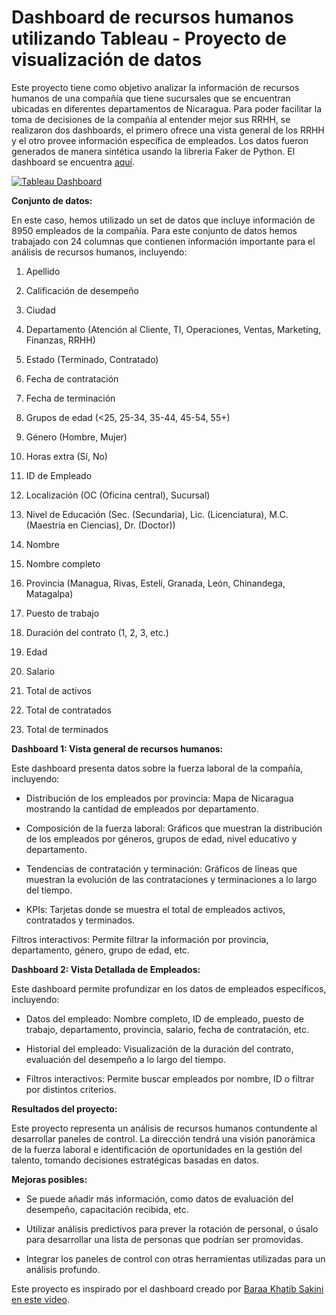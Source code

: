 # Dashboard de recursos humanos utilizando Tableau - Proyecto de visualización de datos

Este proyecto tiene como objetivo analizar la información de recursos humanos de una compañía que tiene sucursales que se encuentran ubicadas en diferentes departamentos de Nicaragua. Para poder facilitar la toma
de decisiones de la compañía al entender mejor sus RRHH, se realizaron dos dashboards, el primero ofrece una vista general de los RRHH y el otro provee información específica de empleados. Los datos fueron generados
de manera sintética usando la libreria Faker de Python. El dashboard se encuentra [aquí](https://public.tableau.com/views/DashboardRRHH_17271281026740/RRHHResumen?:language=en-US&:sid=&:redirect=auth&:display_count=n&:origin=viz_share_link").

[![Tableau Dashboard](https://public.tableau.com/static/images/Da/DashboardRRHH_17271281026740/RRHHResumen/1.png)](https://public.tableau.com/views/DashboardRRHH_17271281026740/RRHHResumen)

**Conjunto de datos:**

En este caso, hemos utilizado un set de datos que incluye información de 8950 empleados de la compañía. Para este conjunto de
 datos hemos trabajado con 24 columnas que contienen información importante para el análisis de recursos humanos, incluyendo: 

1. Apellido

2. Calificación de desempeño

3. Ciudad

4. Departamento (Atención al Cliente, TI, Operaciones, Ventas, Marketing, Finanzas, RRHH)

5. Estado (Terminado, Contratado)

6. Fecha de contratación

7. Fecha de terminación

8. Grupos de edad (<25, 25-34, 35-44, 45-54, 55+)

9. Género (Hombre, Mujer)

10. Horas extra (Sí, No)

11. ID de Empleado

12. Localización (OC (Oficina central), Sucursal)

13. Nivel de Educación (Sec. (Secundaria), Lic. (Licenciatura), M.C. (Maestría en Ciencias), Dr. (Doctor))

14. Nombre

15. Nombre completo

16. Provincia (Managua, Rivas, Estelí, Granada, León, Chinandega, Matagalpa)

17. Puesto de trabajo

18. Duración del contrato (1, 2, 3, etc.)

19. Edad

20. Salario

21. Total de activos

22. Total de contratados

23. Total de terminados


**Dashboard 1: Vista general de recursos humanos:**

Este dashboard presenta datos sobre la fuerza laboral de la compañía, incluyendo:

- Distribución de los empleados por provincia: Mapa de Nicaragua mostrando la cantidad de empleados por departamento.

- Composición de la fuerza laboral: Gráficos que muestran la distribución de los empleados por géneros, grupos de edad, nivel educativo y departamento.

- Tendencias de contratación y terminación: Gráficos de líneas que muestran la evolución de las contrataciones y terminaciones a lo largo del tiempo.

- KPIs: Tarjetas donde se muestra el total de empleados activos, contratados y terminados.

Filtros interactivos: Permite filtrar la información por provincia, departamento, género, grupo de edad, etc.

**Dashboard 2: Vista Detallada de Empleados:**

Este dashboard permite profundizar en los datos de empleados específicos, incluyendo:

- Datos del empleado: Nombre completo, ID de empleado, puesto de trabajo, departamento, provincia, salario, fecha de contratación, etc.

- Historial del empleado: Visualización de la duración del contrato, evaluación del desempeño a lo largo del tiempo.

- Filtros interactivos: Permite buscar empleados por nombre, ID o filtrar por distintos criterios.


**Resultados del proyecto:**

Este proyecto representa un análisis de recursos humanos contundente al desarrollar paneles de control. La dirección tendrá una visión panorámica de la fuerza laboral e identificación de oportunidades en la gestión del talento, tomando decisiones estratégicas basadas en datos.

**Mejoras posibles:**

- Se puede añadir más información, como datos de evaluación del desempeño, capacitación recibida, etc.

- Utilizar análisis predictivos para prever la rotación de personal, o úsalo para desarrollar una lista de personas que podrían ser promovidas.

- Integrar los paneles de control con otras herramientas utilizadas para un análisis profundo.

Este proyecto es inspirado por el dashboard creado por [Baraa Khatib Sakini en este video](https://www.youtube.com/watch?v=UcGF09Awm4Y).